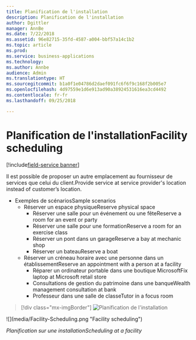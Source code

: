 ```yaml
---
title: Planification de l'installation
description: Planification de l'installation
author: Dgittler
manager: AnnBe
ms.date: 7/22/2018
ms.assetid: 96e82715-35fd-4587-a004-bbf57a14c1b2
ms.topic: article
ms.prod: 
ms.service: business-applications
ms.technology: 
ms.author: Annbe
audience: Admin
ms.translationtype: HT
ms.sourcegitcommit: b1a0f1e04786d2daef091fc6f6f9c168f2b005e7
ms.openlocfilehash: 4d97559e1d6e913ad90a38924531616ea3cd4492
ms.contentlocale: fr-fr
ms.lasthandoff: 09/25/2018

---
```





#  <a name="facility-scheduling"></a><span data-ttu-id="0a844-103">Planification de l'installation</span><span class="sxs-lookup"><span data-stu-id="0a844-103">Facility scheduling</span></span>

[!include[field-service banner](../../../includes/field-service.md)]

<span data-ttu-id="0a844-104">Il est possible de proposer un autre emplacement au fournisseur de services que celui du client.</span><span class="sxs-lookup"><span data-stu-id="0a844-104">Provide service at service provider's location instead of customer’s location.</span></span>

* <span data-ttu-id="0a844-105">Exemples de scénarios</span><span class="sxs-lookup"><span data-stu-id="0a844-105">Sample scenarios</span></span>
    * <span data-ttu-id="0a844-106">Réserver un espace physique</span><span class="sxs-lookup"><span data-stu-id="0a844-106">Reserve physical space</span></span>
        * <span data-ttu-id="0a844-107">Réserver une salle pour un événement ou une fête</span><span class="sxs-lookup"><span data-stu-id="0a844-107">Reserve a room for an event or party</span></span>
        * <span data-ttu-id="0a844-108">Réserver une salle pour une formation</span><span class="sxs-lookup"><span data-stu-id="0a844-108">Reserve a room for an exercise class</span></span>
        * <span data-ttu-id="0a844-109">Réserver un pont dans un garage</span><span class="sxs-lookup"><span data-stu-id="0a844-109">Reserve a bay at mechanic shop</span></span>
        * <span data-ttu-id="0a844-110">Réserver un bateau</span><span class="sxs-lookup"><span data-stu-id="0a844-110">Reserve a boat</span></span>
    * <span data-ttu-id="0a844-111">Réserver un créneau horaire avec une personne dans un établissement</span><span class="sxs-lookup"><span data-stu-id="0a844-111">Reserve an appointment with a person at a facility</span></span>
        * <span data-ttu-id="0a844-112">Réparer un ordinateur portable dans une boutique Microsoft</span><span class="sxs-lookup"><span data-stu-id="0a844-112">Fix laptop at Microsoft retail store</span></span>
        * <span data-ttu-id="0a844-113">Consultations de gestion du patrimoine dans une banque</span><span class="sxs-lookup"><span data-stu-id="0a844-113">Wealth management consultation at bank</span></span>
        * <span data-ttu-id="0a844-114">Professeur dans une salle de classe</span><span class="sxs-lookup"><span data-stu-id="0a844-114">Tutor in a focus room</span></span>

> [!div class="mx-imgBorder"]
> <span data-ttu-id="0a844-115">![](media/Facility-Scheduling.png "Planification de l'installation")
<!-- picture --></span><span class="sxs-lookup"><span data-stu-id="0a844-115">![](media/Facility-Scheduling.png "Facility scheduling")
<!-- picture --></span></span>

<span data-ttu-id="0a844-116">*Planification sur une installation*</span><span class="sxs-lookup"><span data-stu-id="0a844-116">*Scheduling at a facility*</span></span>

